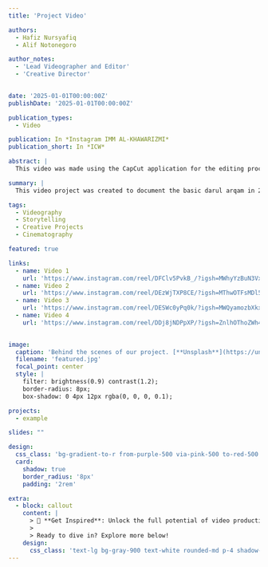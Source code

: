 ```yaml
---
title: 'Project Video'

authors:
  - Hafiz Nursyafiq
  - Alif Notonegoro

author_notes:
  - 'Lead Videographer and Editor'
  - 'Creative Director'
  

date: '2025-01-01T00:00:00Z'
publishDate: '2025-01-01T00:00:00Z'

publication_types:
  - Video

publication: In *Instagram IMM AL-KHAWARIZMI*
publication_short: In *ICW*

abstract: |
  This video was made using the CapCut application for the editing process and the camera as the main tool for taking pictures. With the help of the CapCut application, I can compose, edit and add various creative effects to videos, so that the final result is more attractive and professional. The camera is used to capture important moments with good quality, which are then refined through the editing process in the application. The combination of the two allows for the creation of videos that are maximal in terms of visuals and concept.

summary: |
  This video project was created to document the basic darul arqam in 2025

tags:
  - Videography
  - Storytelling
  - Creative Projects
  - Cinematography

featured: true

links:
  - name: Video 1
    url: 'https://www.instagram.com/reel/DFClv5PvkB_/?igsh=MWhyYzBuN3Vxa2hxdQ=='
  - name: Video 2
    url: 'https://www.instagram.com/reel/DEzWjTXP8CE/?igsh=MThwOTFsMDl5NDRxdQ=='
  - name: Video 3
    url: 'https://www.instagram.com/reel/DESWc0yPq0k/?igsh=MWQyamozbXkxdnhpZw=='
  - name: Video 4
    url: 'https://www.instagram.com/reel/DDj8jNDPpXP/?igsh=ZnlhOThoZWh4d3hv'
  

image:
  caption: 'Behind the scenes of our project. [**Unsplash**](https://unsplash.com/photos/pLCdAaMFLTE)'
  filename: 'featured.jpg'
  focal_point: center
  style: |
    filter: brightness(0.9) contrast(1.2);
    border-radius: 8px;
    box-shadow: 0 4px 12px rgba(0, 0, 0, 0.1);

projects:
  - example

slides: ""

design:
  css_class: 'bg-gradient-to-r from-purple-500 via-pink-500 to-red-500 text-white'
  card:
    shadow: true
    border_radius: '8px'
    padding: '2rem'

extra:
  - block: callout
    content: |
      > 🎥 **Get Inspired**: Unlock the full potential of video production and storytelling! This project serves as a stepping stone toward mastering the art of cinematic visuals.
      >
      > Ready to dive in? Explore more below!
    design:
      css_class: 'text-lg bg-gray-900 text-white rounded-md p-4 shadow-lg'
---
```

